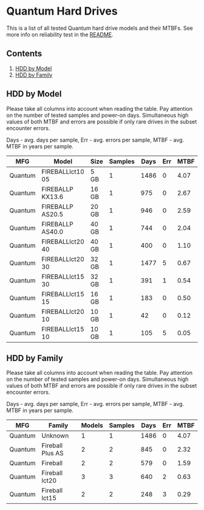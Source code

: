 Quantum Hard Drives
===================

This is a list of all tested Quantum hard drive models and their MTBFs. See more
info on reliability test in the [README](https://github.com/linuxhw/SMART).

Contents
--------

1. [ HDD by Model  ](#hdd-by-model)
2. [ HDD by Family ](#hdd-by-family)

HDD by Model
------------

Please take all columns into account when reading the table. Pay attention on the
number of tested samples and power-on days. Simultaneous high values of both MTBF
and errors are possible if only rare drives in the subset encounter errors.

Days - avg. days per sample,
Err  - avg. errors per sample,
MTBF - avg. MTBF in years per sample.

| MFG       | Model              | Size   | Samples | Days  | Err   | MTBF |
|-----------|--------------------|--------|---------|-------|-------|------|
| Quantum   | FIREBALLlct10 05   | 5 GB   | 1       | 1486  | 0     | 4.07   |
| Quantum   | FIREBALLP KX13.6   | 16 GB  | 1       | 975   | 0     | 2.67   |
| Quantum   | FIREBALLP AS20.5   | 20 GB  | 1       | 946   | 0     | 2.59   |
| Quantum   | FIREBALLP AS40.0   | 40 GB  | 1       | 744   | 0     | 2.04   |
| Quantum   | FIREBALLlct20 40   | 40 GB  | 1       | 400   | 0     | 1.10   |
| Quantum   | FIREBALLlct20 30   | 32 GB  | 1       | 1477  | 5     | 0.67   |
| Quantum   | FIREBALLlct15 30   | 32 GB  | 1       | 391   | 1     | 0.54   |
| Quantum   | FIREBALLlct15 15   | 16 GB  | 1       | 183   | 0     | 0.50   |
| Quantum   | FIREBALLlct20 10   | 10 GB  | 1       | 42    | 0     | 0.12   |
| Quantum   | FIREBALLlct15 10   | 10 GB  | 1       | 105   | 5     | 0.05   |

HDD by Family
-------------

Please take all columns into account when reading the table. Pay attention on the
number of tested samples and power-on days. Simultaneous high values of both MTBF
and errors are possible if only rare drives in the subset encounter errors.

Days - avg. days per sample,
Err  - avg. errors per sample,
MTBF - avg. MTBF in years per sample.

| MFG       | Family                 | Models | Samples | Days  | Err   | MTBF |
|-----------|------------------------|--------|---------|-------|-------|------|
| Quantum   | Unknown                | 1      | 1       | 1486  | 0     | 4.07   |
| Quantum   | Fireball Plus AS       | 2      | 2       | 845   | 0     | 2.32   |
| Quantum   | Fireball               | 2      | 2       | 579   | 0     | 1.59   |
| Quantum   | Fireball lct20         | 3      | 3       | 640   | 2     | 0.63   |
| Quantum   | Fireball lct15         | 2      | 2       | 248   | 3     | 0.29   |
